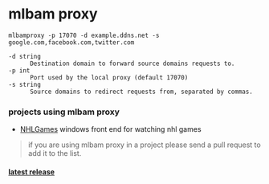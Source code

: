 # mlbam proxy

`mlbamproxy -p 17070 -d example.ddns.net -s google.com,facebook.com,twitter.com`

```
-d string
      Destination domain to forward source domains requests to.
-p int
      Port used by the local proxy (default 17070)
-s string
      Source domains to redirect requests from, separated by commas.
 ```

### projects using mlbam proxy
- [NHLGames](https://github.com/NHLGames/NHLGames) windows front end for watching nhl games

> if you are using mlbam proxy in a project please send a pull request to add it to the list.

#### [latest release](https://github.com/jwallet/mlbamproxy/releases/latest)
